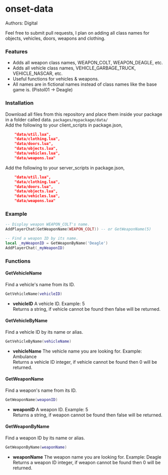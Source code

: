 # onset-data
Authors: Digital

Feel free to submit pull requests, I plan on adding all class names for objects, vehicles, doors, weapons and clothing.

### Features
* Adds all weapon class names, WEAPON_COLT, WEAPON_DEAGLE, etc.
* Adds all vehicle class names, VEHICLE_GARBAGE_TRUCK, VEHICLE_NASCAR, etc.
* Useful functions for vehicles & weapons.
* All names are in fictional names instead of class names like the base game is. (Pistol01 -> Deagle)

### Installation
Download all files from this repository and place them inside your package in a folder called data.
```packages/mypackage/data/```<br />
Add the following to your client_scripts in package.json,
```json
    "data/util.lua",
    "data/clothing.lua",
    "data/doors.lua",
    "data/objects.lua",
    "data/vehicles.lua",
    "data/weapons.lua"
```
Add the following to your server_scripts in package.json,
```json
    "data/util.lua",
    "data/clothing.lua",
    "data/doors.lua",
    "data/objects.lua",
    "data/vehicles.lua",
    "data/weapons.lua"
```

### Example
```lua
-- Display weapon WEAPON_COLT's name.
AddPlayerChat(GetWeaponName(WEAPON_COLT)) -- or GetWeaponName(5)

-- Find a weapon ID by its name.
local _myWeaponID = GetWeaponByName('Deagle')
AddPlayerChat(_myWeaponID)
```

### Functions
#### GetVehicleName
Find a vehicle's name from its ID.
```lua
GetVehicleName(vehicleID)
```
* **vehicleID** A vehicle ID. Example: 5
<br />Returns a string, if vehicle cannot be found then false will be returned.

#### GetVehicleByName
Find a vehicle ID by its name or alias.
```lua
GetVehicleByName(vehicleName)
```
* **vehicleName** The vehicle name you are looking for. Example: Ambulance
<br />Returns a vehicle ID integer, if vehicle cannot be found then 0 will be returned.

#### GetWeaponName
Find a weapon's name from its ID.
```lua
GetWeaponName(weaponID)
```
* **weaponID** A weapon ID. Example: 5
<br />Returns a string, if weapon cannot be found then false will be returned.

#### GetWeaponByName
Find a weapon ID by its name or alias.
```lua
GetWeaponByName(weaponName)
```
* **weaponName** The weapon name you are looking for. Example: Deagle
<br />Returns a weapon ID integer, if weapon cannot be found then 0 will be returned.

